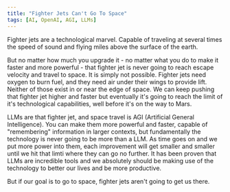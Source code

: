 ```yaml
---
title: "Fighter Jets Can't Go To Space"
tags: [AI, OpenAI, AGI, LLMs]
---
```


Fighter jets are a technological marvel. Capable of traveling at several times the speed of sound and flying miles above the surface of the earth.

But no matter how much you upgrade it - no matter what you do to make it faster and more powerful - that fighter jet is never going to reach escape velocity and travel to space. It is simply not possible. Fighter jets need oxygen to burn fuel, and they need air under their wings to provide lift. Neither of those exist in or near the edge of space. We can keep pushing that fighter jet higher and faster but eventually it's going to reach the limit of it's technological capabilities, well before it's on the way to Mars.

LLMs are that fighter jet, and space travel is AGI (Artificial General Intelligence). You can make them more powerful and faster, capable of "remembering" information in larger contexts, but fundamentally the technology is never going to be more than a LLM. As time goes on and we put more power into them, each improvement will get smaller and smaller until we hit that limti where they can go no further. It has been proven that LLMs are incredible tools and we absolutely should be making use of the technology to better our lives and be more productive.

But if our goal is to go to space, fighter jets aren't going to get us there.